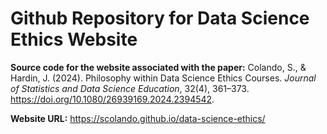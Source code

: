 # Github Repository for Data Science Ethics Website

**Source code for the website associated with the paper:** Colando, S., & Hardin, J. (2024). Philosophy within Data Science Ethics Courses. *Journal of Statistics and Data Science Education*, 32(4), 361–373. <https://doi.org/10.1080/26939169.2024.2394542>.

**Website URL:** https://scolando.github.io/data-science-ethics/
